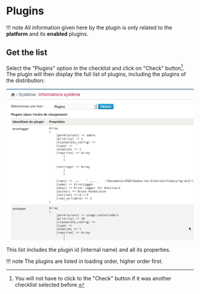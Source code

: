Plugins
==============

!!! note
	All information given here by the plugin is only related to the **platform** and its **enabled** plugins.


Get the list
------------

Select the "Plugins" option in the checklist and click on "Check" button[^1]. The plugin will then display the full list of plugins, including the plugins of the distribution:

![Plugins list](../img/sysinfo-plugins.jpg)

This list includes the plugin id (internal name) and all its properties.

!!! note
	The plugins are listed in loading order, higher order first.

[^1]: You will not have to click to the "Check" button if it was another checklist selected before.
